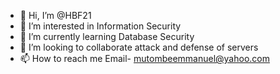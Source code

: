 - 👋 Hi, I’m @HBF21
- 👀 I’m interested in Information Security
- 🌱 I’m currently learning Database Security
- 💞️ I’m looking to collaborate attack and defense of servers
- 📫 How to reach me Email- mutombeemmanuel@yahoo.com

<!---
HBF21/HBF21 is a ✨ special ✨ repository because its `README.md` (this file) appears on your GitHub profile.
You can click the Preview link to take a look at your changes.
--->
